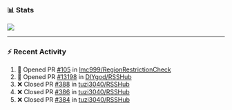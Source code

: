 ### :bar_chart: Stats

<a href="#">
  <img align="center" src="https://github-readme-stats.vercel.app/api?username=tuzi3040&show_icons=true&theme=dark" />
</a>

---

### :zap: Recent Activity

<!--START_SECTION:activity-->
1. 💪 Opened PR [#105](https://github.com/lmc999/RegionRestrictionCheck/pull/105) in [lmc999/RegionRestrictionCheck](https://github.com/lmc999/RegionRestrictionCheck)
2. 💪 Opened PR [#13198](https://github.com/DIYgod/RSSHub/pull/13198) in [DIYgod/RSSHub](https://github.com/DIYgod/RSSHub)
3. ❌ Closed PR [#388](https://github.com/tuzi3040/RSSHub/pull/388) in [tuzi3040/RSSHub](https://github.com/tuzi3040/RSSHub)
4. ❌ Closed PR [#386](https://github.com/tuzi3040/RSSHub/pull/386) in [tuzi3040/RSSHub](https://github.com/tuzi3040/RSSHub)
5. ❌ Closed PR [#384](https://github.com/tuzi3040/RSSHub/pull/384) in [tuzi3040/RSSHub](https://github.com/tuzi3040/RSSHub)
<!--END_SECTION:activity-->
